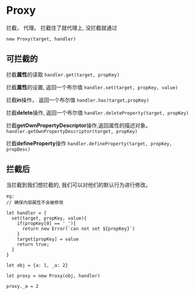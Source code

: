 # Proxy

拦截， 代理。 拦截住了就代理上, 没拦截就通过

`new Proxy(target, handler)`

## 可拦截的

拦截**属性**的读取  `handler.get(target, propKey)`

拦截**属性**的设置, 返回一个布尔值  `handler.set(target, propKey, value)`

拦截**in**操作， 返回一个布尔值 `handler.has(target,propKey)`

拦截**delete**操作, 返回一个布尔值 `handler.deleteProperty(target, propKey)`

拦截**getOwnPropertyDescriptor**操作,返回属性的描述对象。 `handler.getOwnPropertyDescriptor(target, propKey)`

拦截**defineProperty**操作 `handler.defineProperty(target, propKey, propDesc)`


## 拦截后

当拦截到我们想拦截的, 我们可以对他们的默认行为进行修改。

```
eg:
// 确保内部属性不会被修改

let handler = {
  set(target, propKey, value){
    if(propKey[0] == '_'){
      return new Error(`can not set ${propKey}`)
    }
    target[propKey] = value
    return true;
  }
}

let obj = {a: 1, _a: 2}

let proxy = new Proxy(obj, handler)

proxy._a = 2
```
